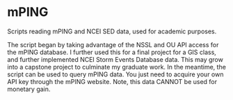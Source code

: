 # mPING
Scripts reading mPING and NCEI SED data, used for academic purposes.

The script began by taking advantage of the NSSL and OU API access for the mPING database.  I further used this for a final project for a GIS class, and further implemented NCEI Storm Events Database data.  This may grow into a capstone project to culminate my graduate work.  In the meantime, the script can be used to query mPING data.  You just need to acquire your own API key through the mPING website.  Note, this data CANNOT be used for monetary gain.
